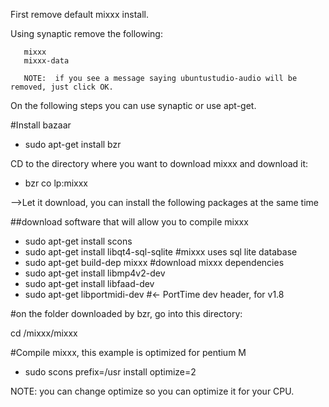 First remove default mixxx install.

Using synaptic remove the following:

``` 
   mixxx
   mixxx-data
```

``` 
   NOTE:  if you see a message saying ubuntustudio-audio will be removed, just click OK.
```

On the following steps you can use synaptic or use apt-get.

\#Install bazaar

  - sudo apt-get install bzr

CD to the directory where you want to download mixxx and download it:

  - bzr co lp:mixxx

\--\>Let it download, you can install the following packages at the same
time

\#\#download software that will allow you to compile mixxx

  - sudo apt-get install scons
  - sudo apt-get install libqt4-sql-sqlite \#mixxx uses sql lite
    database
  - sudo apt-get build-dep mixxx \#download mixxx dependencies
  - sudo apt-get install libmp4v2-dev
  - sudo apt-get install libfaad-dev
  - sudo apt-get libportmidi-dev \#\<- PortTime dev header, for v1.8

\#on the folder downloaded by bzr, go into this directory:

cd /mixxx/mixxx

\#Compile mixxx, this example is optimized for pentium M

  - sudo scons prefix=/usr install optimize=2

NOTE: you can change optimize so you can optimize it for your CPU.
